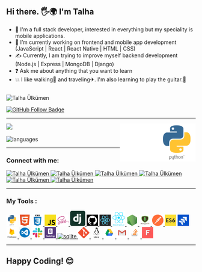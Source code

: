 

<h2>Hi there. 🖐🌍 I'm Talha</h2>

- 🚀 I'm a full stack developer, interested in everything but my speciality is mobile applications. 
- 💪 I’m currently working on frontend and mobile app development (JavaScript | React | React Native | HTML | CSS)
- ✍ Currently, I am trying to improve myself backend development (Node.js | Express | MongoDB | Django)
- ❓   Ask me about anything that you want to learn
- 💥 I like walking🏃‍ and traveling✈. I'm also learning to play the guitar.🎻
<br>
<img src="https://komarev.com/ghpvc/?username=Talha-35" alt="Talha Ülkümen" /> 

[![GitHub Follow Badge](https://img.shields.io/github/followers/Talha-35?label=followers&style=social)](https://github.com/Talha-35)



<hr>

<p float="center">
  <img  src="https://github-readme-stats.vercel.app/api?username=Talha-35&show_icons=true&theme=radical" />
  <img src="./all.gif" alt="react-native" width="20%" height="20%" align="right">
  <img src="./react.gif" alt="react-native" width="20%" height="20%" align="right">  
</p>

<!-- <img  src="https://github-readme-stats.vercel.app/api/top-langs/?username=Talha-35&layout=compact&hide=html,css" alt="My Top Langs" />-->
 
 ![languages](https://github-readme-stats.vercel.app/api/top-langs/?username=Talha-35&hide=scss&layout=compact&theme=tokyonight)
<hr>


### Connect with me:

<a href="https://medium.com/@tlh.34.bd" target="_blank">
    <img src="https://img.shields.io/badge/%20-medium-black" alt="Talha Ülkümen">
</a>
<a href="https://twitter.com" target="_blank">
    <img src="https://img.shields.io/badge/%20-twitter-%231DA1F2" alt="Talha Ülkümen">
</a>
<a href="https://www.instagram.com" target="_blank">
    <img src="https://img.shields.io/badge/%20-instagram-fbad50" alt="Talha Ülkümen">
</a>
<a href="https://www.linkedin.com/in/talha-%C3%BClk%C3%BCmen-4854391b8/" target="_blank">
    <img src="https://img.shields.io/badge/%20-linkedin-0072b1" alt="Talha Ülkümen">
</a>
<a href="mailto:tlh.34.bd@gmail.com" target="_blank">
    <img src="https://img.shields.io/badge/%20-gmail-B23121" alt="Talha Ülkümen">
</a>
<a href="https://www.facebook.com" target="_blank">
    <img src="https://img.shields.io/badge/%20-facebook-informational" alt="Talha Ülkümen">
</a>



<hr>

### My Tools :
<p>
<!--✨--><a href="https://www.python.org/" target="_blank"> <img src="./python.png" alt="python" width="30" height="30"/></a> 
<!--✨--><a href="https://www.w3schools.com/html/" target="_blank"> <img src="./html.png" alt="html5" width="30" height="30"/></a> 
<!--✨--><a href="https://www.w3schools.com/css/" target="_blank"> <img src="./css3.png" alt="css3" width="30" height="30"/> </a> 
<!--✨--><a href="https://developer.mozilla.org/en-US/docs/Web/JavaScript" target="_blank"> <img src="./js.png" alt="javascript" width="30" height="30"/> </a> 
<!--✨--><a href="https://sass-lang.com" target="_blank"> <img src="./sass.png" alt="sass" width="30" height="30"/> </a> 
<!--✨--><a href="https://www.djangoproject.com/" target="_blank"> <img src="./dj.png" alt="django" height="40"/> </a>
<!--✨--><a href="https:github.com/Talha-35" target="_blank"> <img src="./sgithub.png" alt="github" width="30" height="30"/> </a> 
<!--✨--><a href="https://reactjs.org/" target="_blank"> <img src="./reactt.png" alt="react" width="30" height="30"/> </a> 
<!--✨--><a href="https://reactnative.dev/" target="_blank"> <img src="./reactn.png" alt="reactnative" height="40"/> </a> 
<!--✨--><a href="https://nodejs.org" target="_blank"> <img src="./node.png" alt="nodejs" width="30" height="30"/> </a> 
<!--✨--><a href="https://www.mongodb.com/" target="_blank"> <img src="./mongo.png" alt="mongodb" width="30" height="30"/> </a> 
<!--✨--><a href="https://postman.com" target="_blank"> <img src="./postman.png" alt="postman" width="30" height="30"/> </a> 
<!--✨--><a href="https://www.w3schools.com/js/js_es6.asp" target="_blank"><img src="./es6.jpg" width="30" height="30" alt = "es6" ></a> 
<!--✨--><a href="https://www.atlassian.com/software/jira" target="_blank"> <img src="./jira.jpg" alt="jira" width="30" height="30"/> </a> 
<!--✨--><a href="https://firebase.google.com/" target="_blank"> <img src="./firebase.png" alt="firebase" width="30" height="30"/> </a> 
<!--✨--><a href="https://code.visualstudio.com/" target="_blank"> <img src="./vscode.png" alt="visualstudio" width="30" height="30"/> </a> 
<!--✨--><a href="https://slack.com/intl/en-no/" target="_blank"> <img src="./slack0.jpg" alt="slack" width="30" height="30"/> </a> 
<!--✨--><a href="https://getbootstrap.com" target="_blank"> <img src="./bootstrap.png" alt="bootstrap" width="30" height="30"/> </a> 
<!--✨--><a href="https://www.sqlite.org/index.html" target="_blank"> <img src="https://cdn.worldvectorlogo.com/logos/sqlite.svg" alt="sqlite" height="40"/> </a> 
<!--✨--><a href="https://git-scm.com/" target="_blank"> <img src="./git.png" alt="git" width="30" height="30"/> </a> 
<!--✨--><a href="https://www.linux.org/" target="_blank"> <img src="./linux.png" alt="linux" width="30" height="30"/> </a>
<!--✨--><a href="https://www.google.com/drive/" target="_blank"> <img src="./drive.png" alt="drive" width="30" height="30"/> </a>
<!--✨--><a href="https://www.gmail.com/" target="_blank"> <img src="./gmail.jpg" alt="gmail" width="30" height="30"/> </a>
<!--✨--><a href="https://www.stackoverflow.com" target="_blank"> <img src="./stackover.png" alt="stackover" width="30" height="30"/> </a>
<!--✨--><a href="#" target="_blank"> <img src="./font.jpg" alt="Font" width="30" height="30" title="font"/> </a>
</p>
<hr>
<h2> Happy Coding! 😊</h2>

<!--
**serdardurmus/serdardurmus** is a ✨ _special_ ✨ repository because its `README.md` (this file) appears on your GitHub profile.

Here are some ideas to get you started:

- 🔭 I’m currently working on ...
- 🌱 I’m currently learning ...
- 👯 I’m looking to collaborate on ...
- 🤔 I’m looking for help with ...
- 💬 Ask me about ...
- 📫 How to reach me: ...
- 😄 Pronouns: ...
- ⚡ Fun fact: ...
-->
